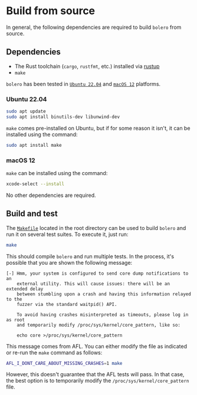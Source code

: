 # Build from source

In general, the following dependencies are required to build `bolero` from source.

## Dependencies

 * The Rust toolchain (`cargo`, `rustfmt`, etc.) installed via [rustup](https://rustup.rs/)
 * `make`

`bolero` has been tested in [`Ubuntu 22.04`](#ubuntu-2204) and [`macOS 12`](#macos-12) platforms.

### Ubuntu 22.04

```bash
sudo apt update
sudo apt install binutils-dev libunwind-dev
```

`make` comes pre-installed on Ubuntu, but if for some reason it isn't,
it can be installed using the command:

```bash
sudo apt install make
```

### macOS 12

`make` can be installed using the command:

```bash
xcode-select --install
```

No other dependencies are required.

## Build and test

The [`Makefile`](https://github.com/camshaft/bolero/blob/master/Makefile) located in the
root directory can be used to build `bolero` and run it on several test suites. To execute
it, just run:

```bash
make
```

This should compile `bolero` and run multiple tests. In the process, it's
possible that you are shown the following message:

```
[-] Hmm, your system is configured to send core dump notifications to an
    external utility. This will cause issues: there will be an extended delay
    between stumbling upon a crash and having this information relayed to the
    fuzzer via the standard waitpid() API.

    To avoid having crashes misinterpreted as timeouts, please log in as root
    and temporarily modify /proc/sys/kernel/core_pattern, like so:

    echo core >/proc/sys/kernel/core_pattern
```

This message comes from AFL. You can either modify the file as indicated or
re-run the `make` command as follows:

```bash
AFL_I_DONT_CARE_ABOUT_MISSING_CRASHES=1 make
```

However, this doesn't guarantee that the AFL tests will pass. In that case, the
best option is to temporarily modify the `/proc/sys/kernel/core_pattern` file.
